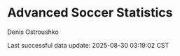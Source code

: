 # Advanced Soccer Statistics
Denis Ostroushko

<!-- gfm -->

Last successful data update: 2025-08-30 03:19:02 CST
